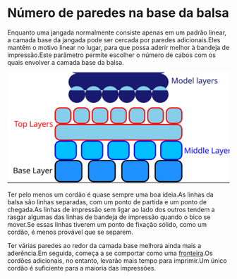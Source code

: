Número de paredes na base da balsa
====
Enquanto uma jangada normalmente consiste apenas em um padrão linear, a camada base da jangada pode ser cercada por paredes adicionais.Eles mantêm o motivo linear no lugar, para que possa aderir melhor à bandeja de impressão.Este parâmetro permite escolher o número de cabos com os quais envolver a camada base da balsa.

![Onde está a camada base na balsa](../images/raft_dimensions_simplified.svg)

Ter pelo menos um cordão é quase sempre uma boa ideia.As linhas da balsa são linhas separadas, com um ponto de partida e um ponto de chegada.As linhas de impressão sem ligar ao lado dos outros tendem a rasgar algumas das linhas de bandeja de impressão quando o bico se mover.Se essas linhas tiverem um ponto de fixação sólido, como um cordão, é menos provável que se separem.

Ter várias paredes ao redor da camada base melhora ainda mais a aderência.Em seguida, começa a se comportar como uma [fronteira](../plataform_adhiction/aderence_type.md).Os cordões adicionais, no entanto, levarão mais tempo para imprimir.Um único cordão é suficiente para a maioria das impressões.